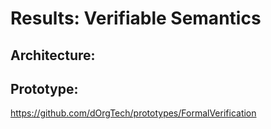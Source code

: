 # Results: Verifiable Semantics  

## Architecture:  

## Prototype:  
https://github.com/dOrgTech/prototypes/FormalVerification  
